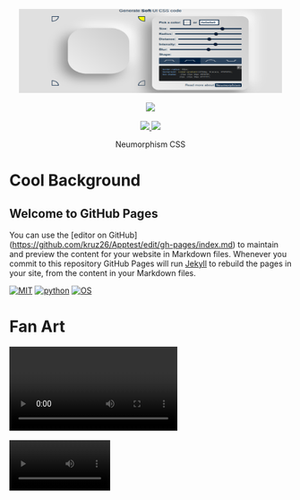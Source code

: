 <p align="center">
  <img src="https://github.com/KruZira/Neumorphism/raw/master/ne.png" width="470" height="150">
</p>

<p align="center"><img src="https://img.shields.io/badge/Version-1.01-brightgreen"></p>
<p align="center">
  <a href="https://github.com/kruzira">
    <img src="https://img.shields.io/github/followers/th3unkn0n?label=Follow&style=social">
  </a>
  <a href="https://github.com/KruZira/Cool-Background">
    <img src="https://img.shields.io/github/stars/th3unkn0n/TeleGram-Group-Scraper?style=social">
  </a>
</p>
<p align="center">
  Neumorphism CSS
</p>

# Cool Background
## Welcome to GitHub Pages
You can use the [editor on GitHub] (https://github.com/kruz26/Apptest/edit/gh-pages/index.md) 
to maintain and preview the content for your website in Markdown files. Whenever you commit 
to this repository GitHub Pages will run [Jekyll](https://jekyllrb.com/) to rebuild the pages 
in your site, from the content in your Markdown files.


[![MIT](https://img.shields.io/packagist/l/doctrine/orm.svg)](https://github.com/Manisso/Crips/blob/master/LICENSE)
[![python](https://img.shields.io/badge/python-2.7-brightgreen.svg)](https://www.python.org/downloads/release/python-2714/)
[![OS](https://img.shields.io/badge/Tested%20On-Linux%20%7C%20Android-yellowgreen.svg)](https://termux.com/)

# Fan Art
![ART](https://github.com/KruZira/Particles/raw/master/particle.mp4)

<video src='https://github.com/KruZira/Particles/raw/master/particle.mp4' width=180/>
